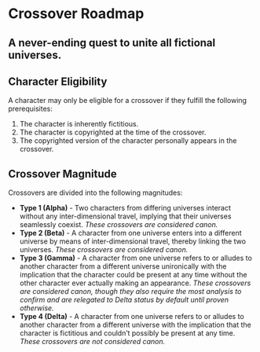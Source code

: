 # Crossover Roadmap
## A never-ending quest to unite all fictional universes.

## Character Eligibility
A character may only be eligible for a crossover if they fulfill the following prerequisites:
  1. The character is inherently fictitious.
  2. The character is copyrighted at the time of the crossover.
  3. The copyrighted version of the character personally appears in the crossover.

## Crossover Magnitude
Crossovers are divided into the following magnitudes:
- **Type 1 (Alpha)** - Two characters from differing universes interact without any inter-dimensional travel, implying that their universes seamlessly coexist.  _These crossovers are considered canon._
- **Type 2 (Beta)** - A character from one universe enters into a different universe by means of inter-dimensional travel, thereby linking the two universes.  _These crossovers are considered canon._
- **Type 3 (Gamma)** - A character from one universe refers to or alludes to another character from a different universe unironically with the implication that the character could be present at any time without the other character ever actually making an appearance.  _These crossovers are considered canon, though they also require the most analysis to confirm and are relegated to Delta status by default until proven otherwise._
- **Type 4 (Delta)** - A character from one universe refers to or alludes to another character from a different universe with the implication that the character is fictitious and couldn’t possibly be present at any time.  _These crossovers are not considered canon._
